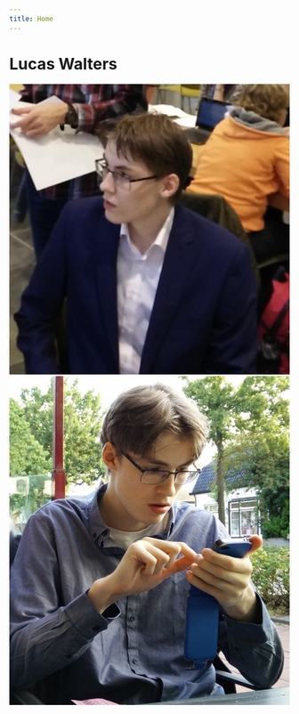 ```yaml
---
title: Home
---
```


# Lucas Walters

![Lucas](/user/data/lucas.jpg)
![Lucas](/user/data/lucas2.jpg)
